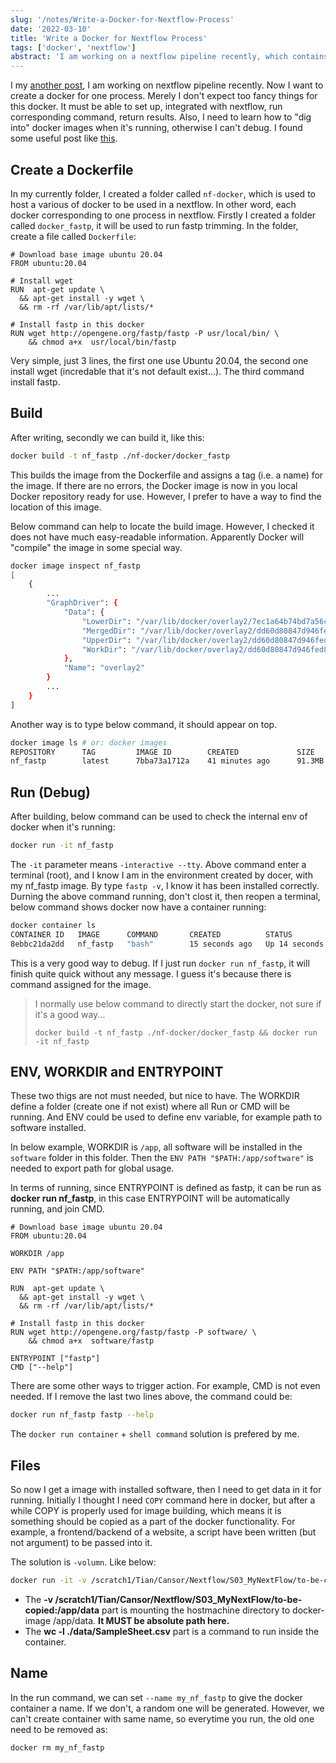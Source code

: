 ```yaml
---
slug: '/notes/Write-a-Docker-for-Nextflow-Process'
date: '2022-03-10'
title: 'Write a Docker for Nextflow Process'
tags: ['docker', 'nextflow']
abstract: 'I am working on a nextflow pipeline recently, which contains a couple of process in the pipeline. We want to use docker to run each process, so here I am writing my coding report of how to create a docker for process, run it, and collect results .etc'
---
```


I my [another post](https://yuantian1991.github.io/notes/My-Nextflow-Patterns), I am working on nextflow pipeline recently. Now I want to create a docker for one process. Merely I don't expect too fancy things for this docker. It must be able to set up, integrated with nextflow, run corresponding command, return results. Also, I need to learn how to "dig into" docker images when it's running, otherwise I can't debug. I found some useful post like [this](https://www.nextflow.io/blog/2016/docker-and-nextflow.html).

## Create a Dockerfile

In my currently folder, I created a folder called `nf-docker`, which is used to host a various of docker to be used in a nextflow. In other word, each docker corresponding to one process in nextflow. Firstly I created a folder called `docker_fastp`, it will be used to run fastp trimming. In the folder, create a file called `Dockerfile`:

```docker
# Download base image ubuntu 20.04
FROM ubuntu:20.04

# Install wget
RUN  apt-get update \
  && apt-get install -y wget \
  && rm -rf /var/lib/apt/lists/*

# Install fastp in this docker
RUN wget http://opengene.org/fastp/fastp -P usr/local/bin/ \
    && chmod a+x  usr/local/bin/fastp
```

Very simple, just 3 lines, the first one use Ubuntu 20.04, the second one install wget (incredable that it's not default exist...). The third command install fastp.

## Build

After writing, secondly we can build it, like this:

```bash
docker build -t nf_fastp ./nf-docker/docker_fastp
```

This builds the image from the Dockerfile and assigns a tag (i.e. a name) for the image. If there are no errors, the Docker image is now in you local Docker repository ready for use. However, I prefer to have a way to find the location of this image.

Below command can help to locate the build image. However, I checked it does not have much easy-readable information. Apparently Docker will "compile" the image in some special way.

```bash
docker image inspect nf_fastp
[
    {
        ...
        "GraphDriver": {
            "Data": {
                "LowerDir": "/var/lib/docker/overlay2/7ec1a64b74bd7a56c4eeda28d38fc6eafd961aa5488d9c2c44a03be3efa70d7e/diff:/var/lib/docker/overlay2/2c4563a37e98864064ed310cd880edd4696df38722df14ddafe21fc694324bf6/diff",
                "MergedDir": "/var/lib/docker/overlay2/dd60d80847d946fed80bbd238de8c4e9bc110f92a15c69ec3998dace1a5f7a10/merged",
                "UpperDir": "/var/lib/docker/overlay2/dd60d80847d946fed80bbd238de8c4e9bc110f92a15c69ec3998dace1a5f7a10/diff",
                "WorkDir": "/var/lib/docker/overlay2/dd60d80847d946fed80bbd238de8c4e9bc110f92a15c69ec3998dace1a5f7a10/work"
            },
            "Name": "overlay2"
        }
        ...
    }
]
```

Another way is to type below command, it should appear on top.

```bash
docker image ls # or: docker images
REPOSITORY      TAG         IMAGE ID        CREATED             SIZE
nf_fastp        latest      7bba73a1712a    41 minutes ago      91.3MB
```

## Run (Debug)

After building, below command can be used to check the internal env of docker when it's running:

```bash
docker run -it nf_fastp
```
The `-it` parameter means `-interactive --tty`. Above command enter a terminal (root), and I know I am in the environment created by docer, with my nf_fastp image. By type `fastp -v`, I know it has been installed correctly. Durning the above command running, don't clost it, then reopen a terminal, below command shows docker now have a container running:

```bash
docker container ls
CONTAINER ID   IMAGE      COMMAND       CREATED          STATUS          PORTS     NAMES
8ebbc21da2dd   nf_fastp   "bash"        15 seconds ago   Up 14 seconds             nifty_thompson
```

This is a very good way to debug. If I just run `docker run nf_fastp`, it will finish quite quick without any message. I guess it's because there is command assigned for the image.

> I normally use below command to directly start the docker, not sure if it's a good way...
> ```
> docker build -t nf_fastp ./nf-docker/docker_fastp && docker run -it nf_fastp
> ```

## ENV, WORKDIR and ENTRYPOINT

These two thigs are not must needed, but nice to have. The WORKDIR define a folder (create one if not exist) where all Run or CMD will be running. And ENV could be used to define env variable, for example path to software installed.

In below example, WORKDIR is `/app`, all software will be installed in the `software` folder in this folder. Then the `ENV PATH "$PATH:/app/software"` is needed to export path for global usage.

In terms of running, since ENTRYPOINT is defined as fastp, it can be run as **docker run nf_fastp**, in this case ENTRYPOINT will be automatically running, and join CMD.

```docker
# Download base image ubuntu 20.04
FROM ubuntu:20.04

WORKDIR /app

ENV PATH "$PATH:/app/software"

RUN  apt-get update \
  && apt-get install -y wget \
  && rm -rf /var/lib/apt/lists/*

# Install fastp in this docker
RUN wget http://opengene.org/fastp/fastp -P software/ \
    && chmod a+x  software/fastp

ENTRYPOINT ["fastp"]
CMD ["--help"]
```

There are some other ways to trigger action. For example, CMD is not even needed. If I remove the last two lines above, the command could be:

```bash
docker run nf_fastp fastp --help
```

The `docker run container` + `shell command` solution is prefered by me.

## Files

So now I get a image with installed software, then I need to get data in it for running. Initially I thought I need `COPY` command here in docker, but after a while COPY is properly used for image building, which means it is something should be copied as a part of the docker functionality. For example, a frontend/backend of a website, a script have been written (but not argument) to be passed into it.

The solution is `-volumn`. Like below:

```bash
docker run -it -v /scratch1/Tian/Cansor/Nextflow/S03_MyNextFlow/to-be-copied:/app/data nf_fastp wc -l ./data/SampleSheet.csv
```

* The **-v /scratch1/Tian/Cansor/Nextflow/S03_MyNextFlow/to-be-copied:/app/data** part is mounting the hostmachine directory to docker-image /app/data. **It MUST be absolute path here.**
* The **wc -l ./data/SampleSheet.csv** part is a command to run inside the container.

## Name

In the run command, we can set `--name my_nf_fastp` to give the docker container a name. If we don't, a random one will be generated. However, we can't create container with same name, so everytime you run, the old one need to be removed as:

```bahs
docker rm my_nf_fastp
```